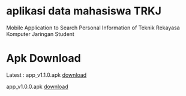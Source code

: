 # aplikasi data mahasiswa TRKJ

Mobile Application to Search Personal Information of Teknik Rekayasa Komputer Jaringan Student

# Apk Download
Latest : app_v1.1.0.apk [download](https://irch-it.my.id/flutter/apk/app_v_1.1.0.apk)

app_v1.0.0.apk [download](https://irch-it.my.id/flutter/apk/app_v_1.0.0.apk)
